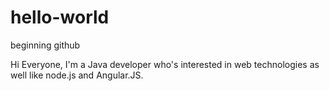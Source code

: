 # hello-world
beginning github

Hi Everyone, I'm a Java developer who's interested in web technologies as well like node.js and Angular.JS.
